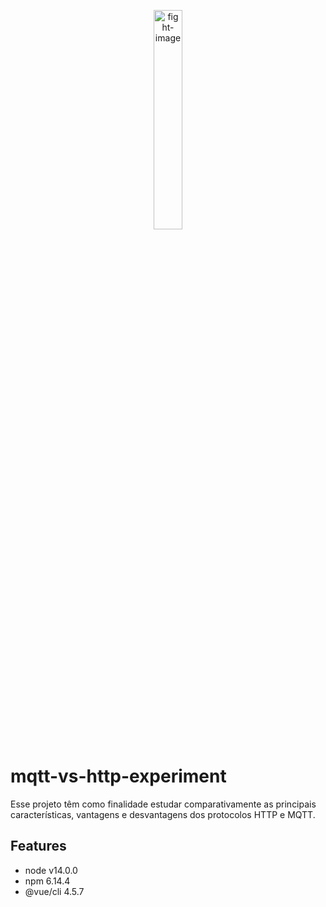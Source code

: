 <p align="center">
  <img src="https://www.pikpng.com/pngl/b/59-598499_mortal-kombat-vs-png-mortal-kombat-fight-png.png" alt="fight-image" width="30%">
</p>

# mqtt-vs-http-experiment
Esse projeto têm como finalidade estudar comparativamente as principais características, vantagens e desvantagens dos protocolos HTTP e MQTT.

## Features
- node v14.0.0
- npm 6.14.4
- @vue/cli 4.5.7 
